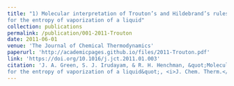 ```yaml
---
title: "1) Molecular interpretation of Trouton’s and Hildebrand’s rules
for the entropy of vaporization of a liquid"
collection: publications
permalink: /publication/001-2011-Trouton
date: 2011-06-01
venue: 'The Journal of Chemical Thermodynamics'
paperurl: 'http://academicpages.github.io/files/2011-Trouton.pdf'
link: 'https://doi.org/10.1016/j.jct.2011.01.003'
citation: 'J. A. Green, S. J. Irudayam, & R. H. Henchman, &quot;Molecular interpretation of Trouton’s and Hildebrand’s rules
for the entropy of vaporization of a liquid&quot;, <i>J. Chem. Therm.</i>, 2011, <b>43</b>, 868'
---
```

